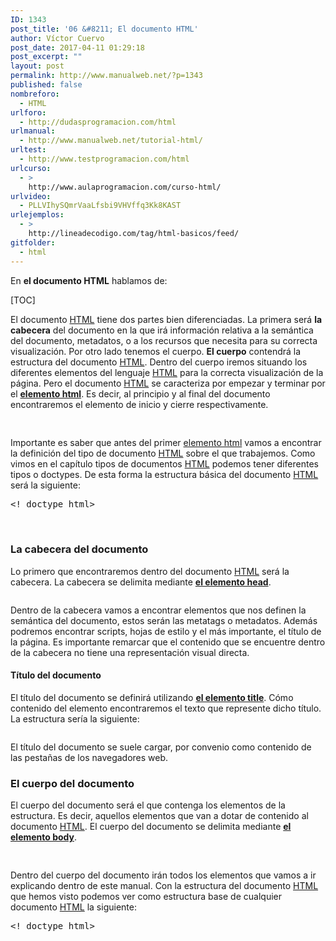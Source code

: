 ```yaml
---
ID: 1343
post_title: '06 &#8211; El documento HTML'
author: Víctor Cuervo
post_date: 2017-04-11 01:29:18
post_excerpt: ""
layout: post
permalink: http://www.manualweb.net/?p=1343
published: false
nombreforo:
  - HTML
urlforo:
  - http://dudasprogramacion.com/html
urlmanual:
  - http://www.manualweb.net/tutorial-html/
urltest:
  - http://www.testprogramacion.com/html
urlcurso:
  - >
    http://www.aulaprogramacion.com/curso-html/
urlvideo:
  - PLLVIhySQmrVaaLfsbi9VHVffq3Kk8KAST
urlejemplos:
  - >
    http://lineadecodigo.com/tag/html-basicos/feed/
gitfolder:
  - html
---
```

En **el documento HTML** hablamos de:

[TOC]

<span style="font-weight: 400">El documento </span>[<span style="font-weight: 400">HTML</span>][1]<span style="font-weight: 400"> tiene dos partes bien diferenciadas. La primera será </span>**la cabecera**<span style="font-weight: 400"> del documento en la que irá información relativa a la semántica del documento, metadatos, o a los recursos que necesita para su correcta visualización.</span> <span style="font-weight: 400">Por otro lado tenemos el cuerpo. </span>**El cuerpo**<span style="font-weight: 400"> contendrá la estructura del documento </span>[<span style="font-weight: 400">HTML</span>][1]<span style="font-weight: 400">. Dentro del cuerpo iremos situando los diferentes elementos del lenguaje </span>[<span style="font-weight: 400">HTML</span>][1]<span style="font-weight: 400"> para la correcta visualización de la página.</span> <span style="font-weight: 400">Pero el documento </span>[<span style="font-weight: 400">HTML</span>][1]<span style="font-weight: 400"> se caracteriza por empezar y terminar por el </span>[**elemento html**][2]<span style="font-weight: 400">. Es decir, al principio y al final del documento encontraremos el elemento de inicio y cierre respectivamente.</span>

<pre><!-- Documento HTML -->
</pre>

<span style="font-weight: 400">Importante es saber que antes del primer </span>[<span style="font-weight: 400">elemento html</span>][2]<span style="font-weight: 400"> vamos a encontrar la definición del tipo de documento </span>[<span style="font-weight: 400">HTML</span>][1]<span style="font-weight: 400"> sobre el que trabajemos. Como vimos en el capítulo tipos de documentos </span>[<span style="font-weight: 400">HTML</span>][1]<span style="font-weight: 400"> podemos tener diferentes tipos o doctypes.</span> <span style="font-weight: 400">De esta forma la estructura básica del documento </span>[<span style="font-weight: 400">HTML</span>][1]<span style="font-weight: 400"> será la siguiente:</span>

<pre>&lt;! doctype html&gt;

  <!-- Documento HTML -->
</pre>

### **La cabecera del documento**

<span style="font-weight: 400">Lo primero que encontraremos dentro del documento </span>[<span style="font-weight: 400">HTML</span>][1]<span style="font-weight: 400"> será la cabecera. La cabecera se delimita mediante </span>[**el elemento head**][3]<span style="font-weight: 400">.</span>

<pre></pre>

<span style="font-weight: 400">Dentro de la cabecera vamos a encontrar elementos que nos definen la semántica del documento, estos serán las metatags o metadatos. Además podremos encontrar scripts, hojas de estilo y el más importante, el título de la página.</span> <span style="font-weight: 400">Es importante remarcar que el contenido que se encuentre dentro de la cabecera no tiene una representación visual directa.</span>

#### **Título del documento**

<span style="font-weight: 400">El título del documento se definirá utilizando </span>[**el elemento title**][4]<span style="font-weight: 400">. Cómo contenido del elemento encontraremos el texto que represente dicho título.</span> <span style="font-weight: 400">La estructura sería la siguiente:</span>

<pre><title>
  Título del documento
  
</title></pre>

<span style="font-weight: 400">El título del documento se suele cargar, por convenio como contenido de las pestañas de los navegadores web.</span>

### **El cuerpo del documento**

<span style="font-weight: 400">El cuerpo del documento será el que contenga los elementos de la estructura. Es decir, aquellos elementos que van a dotar de contenido al documento </span>[<span style="font-weight: 400">HTML</span>][1]<span style="font-weight: 400">.</span> <span style="font-weight: 400">El cuerpo del documento se delimita mediante </span>[**el elemento body**][5]<span style="font-weight: 400">.</span>

<pre><!-- Cuerpo del documento -->
</pre>

<span style="font-weight: 400">Dentro del cuerpo del documento irán todos los elementos que vamos a ir explicando dentro de este manual.</span> <span style="font-weight: 400">Con la estructura del documento </span>[<span style="font-weight: 400">HTML</span>][1]<span style="font-weight: 400"> que hemos visto podemos ver como estructura base de cualquier documento </span>[<span style="font-weight: 400">HTML</span>][1]<span style="font-weight: 400"> la siguiente:</span>

<pre>&lt;! doctype html&gt;



    <!-- Cuerpo del documento HTML -->

</pre>

 [1]: http://www.manualweb.net/tutorial-html/
 [2]: http://www.w3api.com/wiki/HTML:HTML
 [3]: http://www.w3api.com/wiki/HTML:HEAD
 [4]: http://www.w3api.com/wiki/HTML:TITLE
 [5]: http://www.w3api.com/wiki/HTML:BODY